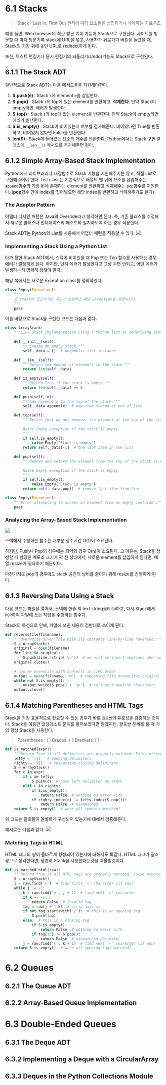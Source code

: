 # 6.1 Stacks

> Stack : Last In, First Out 원칙에 따라 요소들을 삽입하거나 삭제하는 자료구조

예를 들면, Web browser의 최근 방문 기록 기능이 Stack으로 구현된다.
사이트를 방문할 때 마다 방문기록 stack에 URL을 넣고, 
사용자가 뒤로가기 버튼을 눌렀을 때, Stack의 가장 위에 놓인 URL로 redirect하게 된다.

또한, 텍스트 편집기나 문서 편집기의 되돌리기(Undo)기능도 Stack으로 구현된다.

## 6.1.1 The Stack ADT

일반적으로 Stack ADT는 다음 메서드들을 지원해야한다.

1. **S.push(e)** : Stack `s`에 element `e`를 삽입한다.
2. **S.pop()** : Stack `s`의 top에 있는 element를 반환하고, **삭제한다**. 만약 Stack이 empty라면, 에러가 발생한다.
3. **S.top()** : Stack `s`의 top에 있는 element를 반환한다. 만약 Stack이 empty라면, 에러가 발생한다.
4. **S.is_empty()** : Stack이 비어있는지 여부를 검사해준다. 비어있다면 True를 반환하고, 비어있지 않다면 False를 반환한다.
5. **len(S)** : Stack에 들어있는 요소의 개수를 반환한다. Python에서는 Stack 구현 클래스에 `__len__()` 메서드를 추가해주면 된다.

## 6.1.2 Simple Array-Based Stack Implementation

Python에서 라이브러리나 내장함수로 Stack 기능을 지원해주지는 않고, 직접 List로 구현해주어야 한다.
List class는 기본적으로 배열의 맨 뒤에 요소를 삽입해주는 `append`함수와 
가장 뒤에 존재하는 element를 반환하고 삭제해주는 `pop`함수를 지원한다.
(**pop**함수 안에 index를 집어넣으면 해당 index를 반환하고 삭제해주기도 한다)

### The Adapter Pattern

어댑터 디자인 패턴은 Java의 Override라고 생각하면 된다.
즉, 기존 클래스를 수정해서 새로운 클래스나 인터페이스의 메소드와 일치하도록 하는 경우 적용한다.

Stack ADT는 Python의 List를 사용해서 어댑터 패턴을 적용할 수 있다.
![](https://velog.velcdn.com/images/calzone0404/post/8fcfea32-4769-42ff-a5a1-8198e292c533/image.png)

### Implementing a Stack Using a Python List

아까 정한 Stack ADT에서, 스택이 비어있을 때 Pop 또는 Top 함수를 사용하는 경우, 에러가 발생하게 된다. 하지만, 단지 에러가 발생한다고 그냥 두면 안되고, 어떤 에러가 발생하는지 명확히 정해야 한다.

해당 책에서는 새로운 Exception class를 정의하였다.

```python
class Empty(Exception):
	"""
    빈 stack에 접근하려는 시도가 발생하면 해당 Exception을 발생시킨다.
    """
	pass
```

이를 바탕으로 Stack을 구현한 코드는 다음과 같다.

```python
class ArrayStack:
    """LIFO Stack implementation using a Python list as underlying storage."""
    
    def __init__(self):
        """Create an empty stack."""
        self._data = []  # nonpublic list instance
    
    def __len__(self):
        """Return the number of elements in the stack."""
        return len(self._data)
    
    def is_empty(self):
        """Return True if the stack is empty."""
        return len(self._data) == 0
    
    def push(self, e):
        """Add element e to the top of the stack."""
        self._data.append(e)  # new item stored at end of list
    
    def top(self):
        """Return (but do not remove) the element at the top of the stack.
        
        Raise Empty exception if the stack is empty.
        """
        if self.is_empty():
            raise Empty("Stack is empty")
        return self._data[-1]  # the last item in the list
    
    def pop(self):
        """Remove and return the element from the top of the stack (i.e., LIFO).
        
        Raise Empty exception if the stack is empty.
        """
        if self.is_empty():
            raise Empty("Stack is empty")
        return self._data.pop()  # remove last item from list

class Empty(Exception):
    """Error attempting to access an element from an empty container."""
    pass
```

### Analyzing the Array-Based Stack Implementation

![](https://velog.velcdn.com/images/calzone0404/post/912fa233-b3bb-4118-82d2-558c82507c49/image.png)

스택에서 수행하는 함수는 대부분 상수시간 O(1)이 소요된다.

하지만, Push나 Pop의 경우에는 최악의 경우 O(n)이 소요된다.
그 이유는, Stack을 생성할 때 할당한 메모리 크기가 꽉 찬 상태에서, 새로운 element를 삽입하게 된다면, 배열 resize가 필요하기 때문이다.

마찬가지로 pop의 경우에도 stack 공간의 낭비를 줄이기 위해 resize를 진행하게 된다.

## 6.1.3 Reversing Data Using a Stack

다음 코드는 파일을 열어서, 스택에 한줄 씩 text string을`PUSH`하고, 
다시 Stack에서 `POP`하여 파일에 쓰는 작업을 수행하는 함수다.

Stack의 특성으로 인해, 파일에 쓰인 내용이 정반대로 쓰이게 된다.

```python
def reversefile(filename):
    """Overwrite given file with its contents line-by-line reversed."""
    S = ArrayStack()
    original = open(filename)
    for line in original:
        S.push(line.rstrip('\n'))  # we will re-insert newlines when writing
    original.close()
    
    # now we overwrite with contents in LIFO order
    output = open(filename, 'w')  # reopening file overwrites original
    while not S.is_empty():
        output.write(S.pop() + '\n')  # re-insert newline characters
    output.close()
```

## 6.1.4 Matching Parentheses and HTML Tags

Stack을 가장 효율적으로 활요할 수 있는 경우가 바로 `괄호쌍`의 유효성을 검증하는 것이다. Stack을 이용한 코딩테스트 문제를 풀어보았다면 알겠지만, 괄호쌍 문제를 풀 때 거의 항상 Stack을 사용한다.

> Parentheses : ( )
> Braces: { }
> Brackets: \[ \]

```python
def is_matched(expr):
    """Return True if all delimiters are properly matched; False otherwise."""
    lefty = '({['  # opening delimiters
    righty = ')}]'  # respective closing delimiters
    S = ArrayStack()
    for c in expr:
        if c in lefty:
            S.push(c)  # push left delimiter on stack
        elif c in righty:
            if S.is_empty():
                return False  # nothing to match with
            if righty.index(c) != lefty.index(S.pop()):
                return False  # mismatched
    return S.is_empty()  # were all symbols matched?

```

위 코드는 괄호들이 올바르게 구성되어 있는지에 대해서 검증해준다.

예시로는 다음과 같다.
![](https://velog.velcdn.com/images/calzone0404/post/d3bd6af7-0f87-4549-ab91-02be3cc6a7b4/image.png)

### Matching Tags in HTML
HTML 태그의 쌍이 올바르게 형성되어 있는지에 대해서도 똑같다. HTML 태그가 괄호쌍으로 생각한다면, 당연히 Stack을 사용한다는것을 떠올릴것이다.

```python
def is_matched_html(raw):
    """Return True if all HTML tags are properly matched; False otherwise."""
    S = ArrayStack()
    j = raw.find('<')  # find first '<' character (if any)
    while j != -1:
        k = raw.find('>', j + 1)  # find next '>' character
        if k == -1:
            return False  # invalid tag
        tag = raw[j + 1:k]  # strip away <>
        if not tag.startswith('/'):  # this is an opening tag
            S.push(tag)
        else:  # this is a closing tag
            if S.is_empty():
                return False  # nothing to match with
            if tag[1:] != S.pop():
                return False  # mismatched delimiter
        j = raw.find('<', k + 1)  # find next '<' character (if any)
    return S.is_empty()  # were all opening tags matched?
```

# 6.2 Queues
## 6.2.1 The Queue ADT
## 6.2.2 Array-Based Queue Implementation

# 6.3 Double-Ended Queues
## 6.3.1 The Deque ADT
## 6.3.2 Implementing a Deque with a CircularArray
## 6.3.3 Deques in the Python Collections Module
